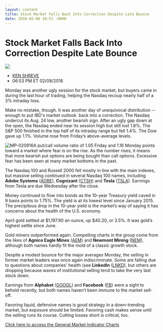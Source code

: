 ```yaml
---
layout: content
title: Stock Market Falls Back Into Correction Despite Late Bounce
date: 2016-02-08 18:53 -0800
---
```



Stock Market Falls Back Into Correction Despite Late Bounce
============================================================


![](https://www.investors.com/wp-content/uploads/2016/02/BIGPIC-020916-AP.jpg)

* [KEN SHREVE](https://www.investors.com/author/shrevek/ "Posts by KEN SHREVE")
* 06:53 PM ET 02/08/2016




Monday was another ugly session for the stock market, but buyers came in during the last hour of trading, helping the Nasdaq recoup nearly half of a 3% intraday loss.


Make no mistake, though. It was another day of unequivocal distribution -- enough to put IBD's market outlook  back into a correction. The Nasdaq undercut its Aug. 24 low, another bearish sign. After an ugly gap down at the open, the Nasdaq ended near its session high but still lost 1.8%. The S&P 500 finished in the top half of its intraday range but fell 1.4%. The Dow gave up 1.1%. Volume rose from Friday’s above-average levels.


![MP-020916](https://www.investors.com/wp-content/uploads/2016/02/MP-020916-159x300.jpg)A put/call volume ratio of 1.05 Friday and 1.16 Monday points toward a market where fear is on the rise. As the number rises, it means that more bearish put options are being bought than call options. Excessive fear has been seen at many market bottoms in the past.


The Nasdaq 100 and Russell 2000 fell mostly in line with the main indexes, but massive selling continued in several Nasdaq 100 names, including **Adobe Systems** ([ADBE](https://research.investors.com/quote.aspx?symbol=ADBE)), **Cognizant** ([CTSH](https://research.investors.com/quote.aspx?symbol=CTSH)) and **Tesla** ([TSLA](https://research.investors.com/quote.aspx?symbol=TSLA)). Earnings from Tesla are due Wednesday after the close.


Money continued to flow into bonds as the 10-year Treasury yield caved in 9 basis points to 1.75%. The yield is at its lowest level since January 2015. The precipitous drop in the 10-year yield is the market’s way of saying it has concerns about the health of the U.S. economy.


April gold settled at $1,197.90 an ounce, up $40.20, or 3.5%. It was gold’s highest settle since June.


Gold miners outperformed again. Compelling charts in the group come from the likes of **Agnico Eagle Mines** ([AEM](https://research.investors.com/quote.aspx?symbol=AEM)) and **Newmont Mining** ([NEM](https://research.investors.com/quote.aspx?symbol=NEM)), although both names hardly fit the mold of a classic growth stock.


Despite a modest bounce for the major averages Monday, the selling in former market leaders was once again indiscriminate. Some are falling due to questions about companies' health (see **LinkedIn** ([LNKD](https://research.investors.com/quote.aspx?symbol=LNKD)), but others are dropping because waves of institutional selling tend to take the very last stock down.


Earnings from **Alphabet** ([GOOGL](https://research.investors.com/quote.aspx?symbol=GOOGL)) and **Facebook** ([FB](https://research.investors.com/quote.aspx?symbol=FB)) were a sight to behold recently, but both names haven’t been immune to the market sell-off.


Favoring liquid, defensive names is good strategy in a down-trending market, but exposure should be limited. Favoring cash makes sense until the selling runs its course. Cutting losses short is critical, too.


[Click here to access the General Market Indicator Charts](https://www.investors.com/wp-content/uploads/2016/02/GMI_020916.pdf)




